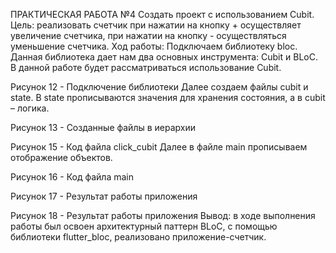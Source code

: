 ПРАКТИЧЕСКАЯ РАБОТА №4
Создать проект с использованием Cubit.
Цель: реализовать счетчик при нажатии на кнопку + осуществляет увеличение счетчика, при нажатии на кнопку - осуществляться уменьшение счетчика.
Ход работы: 
Подключаем библиотеку bloc. Данная библиотека дает нам два основных инструмента: Cubit и BLoC. В данной работе будет рассматриваться использование Cubit. 
 
Рисунок 12 - Подключение библиотеки
Далее создаем файлы cubit и state. В state прописываются значения для хранения состояния, а в cubit – логика. 
 
Рисунок 13 - Созданные файлы в иерархии

Рисунок 15 - Код файла click_cubit
Далее в файле main прописываем отображение объектов.
 
Рисунок 16 - Код файла main

Рисунок 17 - Результат работы приложения
 
Рисунок 18 - Результат работы приложения
Вывод: в ходе выполнения работы был освоен архитектурный паттерн BLoC, с помощью библиотеки flutter_bloc, реализовано приложение-счетчик.
